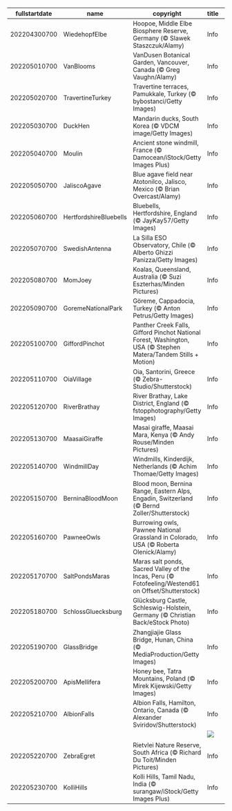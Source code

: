 |fullstartdate|name|copyright|title|image|
|--|--|--|--|--|
202204300700|WiedehopfElbe|Hoopoe, Middle Elbe Biosphere Reserve, Germany (© Slawek Staszczuk/Alamy)|Info|![](/en-AU/2022/05/202204300700WiedehopfElbe.jpg)|
202205010700|VanBlooms|VanDusen Botanical Garden, Vancouver, Canada (© Greg Vaughn/Alamy)|Info|![](/en-AU/2022/05/202205010700VanBlooms.jpg)|
202205020700|TravertineTurkey|Travertine terraces, Pamukkale, Turkey (© bybostanci/Getty Images)|Info|![](/en-AU/2022/05/202205020700TravertineTurkey.jpg)|
202205030700|DuckHen|Mandarin ducks, South Korea (© VDCM image/Getty Images)|Info|![](/en-AU/2022/05/202205030700DuckHen.jpg)|
202205040700|Moulin|Ancient stone windmill, France (© Damocean/iStock/Getty Images Plus)|Info|![](/en-AU/2022/05/202205040700Moulin.jpg)|
202205050700|JaliscoAgave|Blue agave field near Atotonilco, Jalisco, Mexico (© Brian Overcast/Alamy)|Info|![](/en-AU/2022/05/202205050700JaliscoAgave.jpg)|
202205060700|HertfordshireBluebells|Bluebells, Hertfordshire, England (© JayKay57/Getty Images)|Info|![](/en-AU/2022/05/202205060700HertfordshireBluebells.jpg)|
202205070700|SwedishAntenna|La Silla ESO Observatory, Chile (© Alberto Ghizzi Panizza/Getty Images)|Info|![](/en-AU/2022/05/202205070700SwedishAntenna.jpg)|
202205080700|MomJoey|Koalas, Queensland, Australia (© Suzi Eszterhas/Minden Pictures)|Info|![](/en-AU/2022/05/202205080700MomJoey.jpg)|
202205090700|GoremeNationalPark|Göreme, Cappadocia, Turkey (© Anton Petrus/Getty Images)|Info|![](/en-AU/2022/05/202205090700GoremeNationalPark.jpg)|
202205100700|GiffordPinchot|Panther Creek Falls, Gifford Pinchot National Forest, Washington, USA (© Stephen Matera/Tandem Stills + Motion)|Info|![](/en-AU/2022/05/202205100700GiffordPinchot.jpg)|
202205110700|OiaVillage|Oia, Santorini, Greece (© Zebra-Studio/Shutterstock)|Info|![](/en-AU/2022/05/202205110700OiaVillage.jpg)|
202205120700|RiverBrathay|River Brathay, Lake District, England (© fstopphotography/Getty Images)|Info|![](/en-AU/2022/05/202205120700RiverBrathay.jpg)|
202205130700|MaasaiGiraffe|Masai giraffe, Maasai Mara, Kenya (© Andy Rouse/Minden Pictures)|Info|![](/en-AU/2022/05/202205130700MaasaiGiraffe.jpg)|
202205140700|WindmillDay|Windmills, Kinderdijk, Netherlands (© Achim Thomae/Getty Images)|Info|![](/en-AU/2022/05/202205140700WindmillDay.jpg)|
202205150700|BerninaBloodMoon|Blood moon, Bernina Range, Eastern Alps, Engadin, Switzerland (© Bernd Zoller/Shutterstock)|Info|![](/en-AU/2022/05/202205150700BerninaBloodMoon.jpg)|
202205160700|PawneeOwls|Burrowing owls, Pawnee National Grassland in Colorado, USA (© Roberta Olenick/Alamy)|Info|![](/en-AU/2022/05/202205160700PawneeOwls.jpg)|
202205170700|SaltPondsMaras|Maras salt ponds, Sacred Valley of the Incas, Peru (© Fotofeeling/Westend61 on Offset/Shutterstock)|Info|![](/en-AU/2022/05/202205170700SaltPondsMaras.jpg)|
202205180700|SchlossGluecksburg|Glücksburg Castle, Schleswig-Holstein, Germany (© Christian Back/eStock Photo)|Info|![](/en-AU/2022/05/202205180700SchlossGluecksburg.jpg)|
202205190700|GlassBridge|Zhangjiajie Glass Bridge, Hunan, China (© MediaProduction/Getty Images)|Info|![](/en-AU/2022/05/202205190700GlassBridge.jpg)|
202205200700|ApisMellifera|Honey bee, Tatra Mountains, Poland (© Mirek Kijewski/Getty Images)|Info|![](/en-AU/2022/05/202205200700ApisMellifera.jpg)|
202205210700|AlbionFalls|Albion Falls, Hamilton, Ontario, Canada (© Alexander Sviridov/Shutterstock)|Info|![](/en-AU/2022/05/202205210700AlbionFalls.jpg)|
||||![](/en-AU/2022/05/.jpg)|
202205220700|ZebraEgret|Rietvlei Nature Reserve, South Africa (© Richard Du Toit/Minden Pictures)|Info|![](/en-AU/2022/05/202205220700ZebraEgret.jpg)|
202205230700|KolliHills|Kolli Hills, Tamil Nadu, India (© surangaw/iStock/Getty Images Plus)|Info|![](/en-AU/2022/05/202205230700KolliHills.jpg)|
